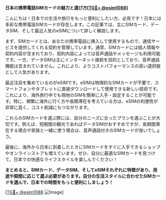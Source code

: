**日本の携帯電話SIMカードの魅力と選び方[[TG💪+ @esim1088](https://t.me/s/esim1088)]**

こんにちは！日本での生活や旅行をもっと便利にしたい方、必見です！日本には多彩な携帯電話SIMカードが存在します。この記事では、主にSIMカード、データSIM、そして最近人気のeSIMについて詳しく解説します。

まず、SIMカードとは、あなたの携帯電話に挿入して使用するもので、通信サービスを提供してくれる契約を管理しています。通常、SIMカードには個人情報や契約内容が含まれており、契約内容によっては音声通話やメッセージも利用可能です。一方、データSIMは主にインターネット接続を目的としており、音声通話機能は含まれていません。これにより、よりコストパフォーマンスの高い選択肢として人気があります。

最近注目を集めているのがeSIMです。eSIMは物理的なSIMカードが不要で、スマートフォンやタブレットに直接ダウンロードして使用できる新しい技術です。これにより、海外旅行中でも現地のSIMを簡単に入手・設定することが可能です。特に、頻繁に海外に行く方や長期滞在を考えている方は、eSIMの利便性が非常に高く、コスト削減にもつながります。

これらのSIMカードを選ぶ際には、自分のニーズに合ったプランを選ぶことが大切です。例えば、短期間の観光であればデータSIMがおすすめですが、長期間滞在する場合や家族と一緒に使う場合は、音声通話付きのSIMカードが良いでしょう。

最後に、海外から日本に到着したときにSIMカードをすぐに入手できるショップやオンラインストアも増えています。ぜひ、自分に最適なSIMカードを見つけて、日本での快適なライフスタイルを楽しんでください！

**まとめると、SIMカード、データSIM、そしてeSIMそれぞれに特徴があり、用途や期間に応じて選ぶ必要があります。自分の生活スタイルに合わせたSIMカードを選んで、日本での時間をもっと便利にしましょう！**

[[TG💪+ @esim1088](https://t.me/s/esim1088) ![Image](https://i.postimg.cc/Y0z9fWf4/image.png)]